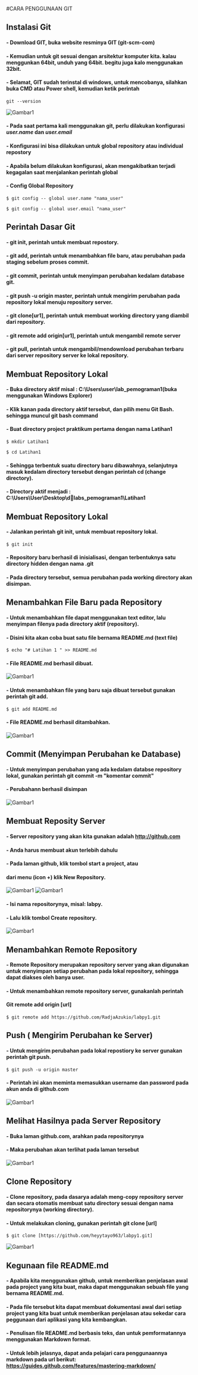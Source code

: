 #CARA PENGGUNAAN GIT

## Instalasi Git

#### - Download GIT, buka website resminya GIT (git-scm-com)
#### - Kemudian untuk git sesuai dengan arsitektur komputer kita. kalau menggunkan 64bit, unduh yang 64bit. begitu juga kalo menggunakan 32bit.
#### - Selamat, GIT sudah terinstal di windows, untuk mencobanya, silahkan buka CMD atau Power shell, kemudian ketik perintah
```
git --version
```
![Gambar1](gambar/git1.png)

#### - Pada saat pertama kali menggunakan git, perlu dilakukan konfigurasi *user.name* dan *user.email*
#### - Konfigurasi ini bisa dilakukan untuk global repository atau individual repostory
#### - Apabila belum dilakukan konfigurasi, akan mengakibatkan terjadi kegagalan saat menjalankan perintah global 


#### - Config Global Repository
```
$ git config -- global user.name "nama_user"
```
```
$ git config -- global user.email "nama_user"
```

## Perintah Dasar Git


#### - git init, perintah untuk membuat repostory.
#### - git add, perintah untuk menambahkan file baru, atau perubahan pada staging sebelum proses commit.
#### - git commit, perintah untuk menyimpan perubahan kedalam database git.
#### - git push -u origin master, perintah untuk mengirim perubahan pada repository lokal menuju repository server.
#### - git clone[ur1], perintah untuk membuat working directory yang diambil dari repository. 
#### - git remote add origin[ur1], perintah untuk mengambil remote server
#### - git pull, perintah untuk mengambil/mendownload perubahan terbaru dari server repository server ke lokal repository.

## Membuat Repository Lokal

#### - Buka directory aktif misal : C:\Users\user\lab_pemograman1(buka menggunakan Windows Explorer)
#### - Klik kanan pada directory aktif tersebut, dan pilih menu Git Bash. sehingga muncul git bash command
#### - Buat directory project praktikum pertama dengan nama Latihan1
```
$ mkdir Latihan1
```
```
$ cd Latihan1
```
#### - Sehingga terbentuk suatu directory baru dibawahnya, selanjutnya masuk kedalam directory tersebut dengan perintah cd (change directory).
#### - Directory aktif menjadi : C:\Users\User\Desktop\dlabs_pemograman1\Latihan1

## Membuat Repository Lokal

#### - Jalankan perintah git init, untuk membuat repository lokal.
```
$ git init
```
#### - Repository baru berhasil di inisialisasi, dengan terbentuknya satu directory hidden dengan nama .git
#### - Pada directory tersebut, semua perubahan pada working directory akan disimpan.

## Menambahkan File Baru pada Repository

#### - Untuk menambahkan file dapat menggunakan text editor, lalu menyimpan filenya pada directory aktif (repository).
#### - Disini kita akan coba buat satu file bernama README.md (text file)
```
$ echo "# Latihan 1 " >> README.md
```
#### - File README.md berhasil dibuat.
![Gambar1](gambar/git2.png)
#### - Untuk menambahkan file yang baru saja dibuat tersebut gunakan perintah git add.
```
$ git add README.md
```
#### - File README.md berhasil ditambahkan.

![Gambar1](gambar/git3.png)

## Commit (Menyimpan Perubahan ke Database)

#### - Untuk menyimpan perubahan yang ada kedalam databse repository lokal, gunakan perintah git commit -m "komentar commit"
#### - Perubahann berhasil disimpan

![Gambar1](gambar/git4.png)

## Membuat Reposity Server

#### - Server repository yang akan kita gunakan adalah http://github.com
#### - Anda harus membuat akun terlebih dahulu
#### - Pada laman github, klik tombol start a project, atau 
####   dari menu (icon +) klik New Repository.

![Gambar1](gambar/git5.png)
![Gambar1](gambar/git6.png)
#### - Isi nama repositorynya, misal: labpy.
#### - Lalu klik tombol Create repository.

![Gambar1](gambar/git7.png)

## Menambahkan Remote Repository

#### - Remote Repository merupakan repository server yang akan digunakan untuk menyimpan setiap perubahan pada lokal repository, sehingga dapat diakses oleh banya user.
#### - Untuk menambahkan remote repository server, gunakanlah perintah
####  Git remote add origin [url]
```
$ git remote add https://github.com/RadjaAzukio/labpy1.git
```
## Push ( Mengirim Perubahan ke Server)

#### - Untuk mengirim perubahan pada lokal repostiory ke server gunakan perintah git push.
```
$ git push -u origin master
```
#### - Perintah ini akan meminta memasukkan username dan password pada akun anda di github.com

![Gambar1](gambar/git8.png)

## Melihat Hasilnya pada Server Repository

#### - Buka laman github.com, arahkan pada repositorynya
#### - Maka perubahan akan terlihat pada laman tersebut

![Gambar1](gambar/git9.png)


## Clone Repository

#### - Clone repository, pada dasarya adalah meng-copy repository server dan secara otomatis membuat satu directory sesuai dengan nama repositorynya (working directory).
#### - Untuk melakukan cloning, gunakan perintah git clone [url]

```
$ git clone [https://github.com/heyytayo963/labpy1.git]
```


![Gambar1](gambar/git10.png)

## Kegunaan file README.md

#### - Apabila kita menggunakan github, untuk memberikan penjelasan awal pada project yang kita buat, maka dapat menggunakan sebuah file yang bernama README.md.
#### - Pada file tersebut kita dapat membuat dokumentasi awal dari setiap project yang kita buat untuk memberikan penjelasan atau sekedar cara peggunaan dari aplikasi yang kita kembangkan.
#### - Penulisan file README.md berbasis teks, dan untuk pemformatannya menggunakan Markdown format.
#### - Untuk lebih jelasnya, dapat anda pelajari cara penggunaannya markdown pada url berikut: https://guides.github.com/features/mastering-markdown/
